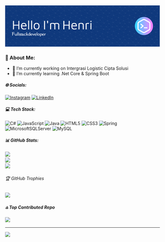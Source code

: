![Henri](img/background1.png)

### 💫 About Me:
- 🔭 I’m currently working on Intergrasi Logistic Cipta Solusi<br>
- 🌱 I’m currently learning  .Net Core & Spring Boot


##### 🌐 Socials:
[![Instagram](https://img.shields.io/badge/Instagram-%23E4405F.svg?logo=Instagram&logoColor=white)](https://instagram.com/https://www.instagram.com/bhenri01) [![LinkedIn](https://img.shields.io/badge/LinkedIn-%230077B5.svg?logo=linkedin&logoColor=white)](https://linkedin.com/in/https://www.linkedin.com/in/henri-henri) 

##### 💻 Tech Stack:
![C#](https://img.shields.io/badge/c%23-%23239120.svg?style=for-the-badge&logo=csharp&logoColor=white) ![JavaScript](https://img.shields.io/badge/javascript-%23323330.svg?style=for-the-badge&logo=javascript&logoColor=%23F7DF1E) ![Java](https://img.shields.io/badge/java-%23ED8B00.svg?style=for-the-badge&logo=openjdk&logoColor=white) ![HTML5](https://img.shields.io/badge/html5-%23E34F26.svg?style=for-the-badge&logo=html5&logoColor=white) ![CSS3](https://img.shields.io/badge/css3-%231572B6.svg?style=for-the-badge&logo=css3&logoColor=white) ![Spring](https://img.shields.io/badge/spring-%236DB33F.svg?style=for-the-badge&logo=spring&logoColor=white) ![MicrosoftSQLServer](https://img.shields.io/badge/Microsoft%20SQL%20Server-CC2927?style=for-the-badge&logo=microsoft%20sql%20server&logoColor=white) ![MySQL](https://img.shields.io/badge/mysql-4479A1.svg?style=for-the-badge&logo=mysql&logoColor=white)
##### 📊 GitHub Stats:
![](https://github-readme-stats.vercel.app/api?username=henriRBT&theme=shadow_blue&hide_border=false&include_all_commits=true&count_private=false)<br/>
![](https://nirzak-streak-stats.vercel.app/?user=henriRBT&theme=shadow_blue&hide_border=false)<br/>
![](https://github-readme-stats.vercel.app/api/top-langs/?username=henriRBT&theme=shadow_blue&hide_border=false&include_all_commits=true&count_private=false&layout=compact)

###### 🏆 GitHub Trophies
![](https://github-profile-trophy.vercel.app/?username=henriRBT&theme=shadow_green&no-frame=false&no-bg=true&margin-w=4)

##### 🔝 Top Contributed Repo
![](https://github-contributor-stats.vercel.app/api?username=henriRBT&limit=5&theme=dark&combine_all_yearly_contributions=true)

---
[![](https://visitcount.itsvg.in/api?id=henriRBT&icon=0&color=0)](https://visitcount.itsvg.in)

<!-- Proudly created with GPRM ( https://gprm.itsvg.in ) -->

<!-- 
- 🔭 I’m currently working on **Intergrasi Logistic Cipta Solusi**
- 🌱 I’m currently learning **.Net Core & Spring Boot**

##### Skills
[![My Skills](https://skillicons.dev/icons?i=html,css,javascript,cs,dotnet,spring,idea)](https://skillicons.dev)

<img src="https://img.shields.io/badge/HTML5-E34F26?style=for-the-badge&logo=html5&logoColor=white" />
<img src="https://img.shields.io/badge/CSS3-1572B6?style=for-the-badge&logo=css3&logoColor=white" />
<img src="https://img.shields.io/badge/JavaScript-323330?style=for-the-badge&logo=javascript&logoColor=F7DF1E" />
<img src="https://img.shields.io/badge/C%23-239120?style=for-the-badge&logo=csharp&logoColor=white" >
<img src="https://img.shields.io/badge/.NET-512BD4?style=for-the-badge&logo=dotnet&logoColor=white" >
<img src="https://img.shields.io/badge/Spring_Boot-6DB33F?style=for-the-badge&logo=spring-boot&logoColor=white" />
<img src="https://img.shields.io/badge/Microsoft%20SQL%20Server-CC2927?style=for-the-badge&logo=microsoft%20sql%20server&logoColor=white" />
<img src="https://img.shields.io/badge/Oracle-F80000?style=for-the-badge&logo=Oracle&logoColor=white" />

##### Conect with me 
![https://www.instagram.com/bhenri01/](https://img.shields.io/badge/Instagram-E4405F?style=for-the-badge&logo=instagram&logoColor=white)  ![https://www.linkedin.com/in/henri-henri](https://img.shields.io/badge/LinkedIn-0077B5?style=for-the-badge&logo=linkedin&logoColor=white)

##### Courses
<img src="https://img.shields.io/badge/Udemy-EC5252?style=for-the-badge&logo=Udemy&logoColor=white" >

##### My Github Stats
![Henri GitHub stats](https://github-readme-stats.vercel.app/api?username=henriRBT&show_icons=true&theme=shadow_blue) -->

